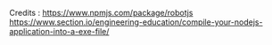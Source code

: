 Credits :
https://www.npmjs.com/package/robotjs
https://www.section.io/engineering-education/compile-your-nodejs-application-into-a-exe-file/